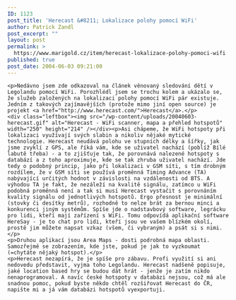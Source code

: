 ```yaml
---
ID: 1123
post_title: 'Herecast &#8211; Lokalizace polohy pomocí WiFi'
author: Patrick Zandl
post_excerpt: ""
layout: post
permalink: >
  https://www.marigold.cz/item/herecast-lokalizace-polohy-pomoci-wifi
published: true
post_date: 2004-06-03 09:21:00
---
```

	<p>Nedávno jsem zde odkazoval na článek věnovaný sledování dětí v Legolandu pomocí WiFi. Porozhlédl jsem se trochu kolem a ukázalo se, že služeb založených na lokalizaci polohy pomocí WiFi pár existuje. Jedním z takových zajímavějších (protože mimo jiní open source) je projekt <a href="http://www.herecast.com/">Herecast</a>.</p>
	<div class="leftbox"><img src="/wp-content/uploads/20040603-herecast.gif" alt="Herecast - WiFi scanner, mapa a přehled hotspotů" width="250" height="214" /></div><p>Asi chápeme, že WiFi hotspoty při lokalizaci využívají svých slabin a nikoliv nějaké mytické technologie. Herecast neudává polohu ve stupních délky a šířky, jak jsme zvyklí z GPS, ale říká vám, kde se uživatel nachází (poblíž Bílé labutě třeba) - a to zjišťuje tak, že porovnává nalezené hotspoty s databází a z toho aproximuje, kde se tak zhruba uživatel nachází. Jde tedy o podobný princip, jako při lokalizaci v GSM síti, s tím drobným rozdílem, že v GSM síti se používá proměnná Timing Advance (TA) nabývající určitých hodnot v závislosti na vzdálenosti od BTS. A výhodou TA je fakt, že nezáleží na kvalitě signálu, zatímco u WiFi podobná proměnná není a tak si musí Herecast vystačit s porovnáním kvality signálu od jednotlivých hotspotů. Ergo přesnost je minimální (stovky či desítky metrů), rozhodně to nelze brát za bernou minci a konkurenci jiným systémům. Spíše jde o nadstavbový software, legrácku pro lidi, kteří mají zařízení s WiFi. Tomu odpovídá aplikační software HereSay - je to chat pro lidi, kteří jsou ve vašem blízkém okolí, prostě jim můžete napsat vzkaz (všem, či vybraným) a psát si s nimi. </p>
	<p>Druhou aplikací jsou Area Maps - dosti podrobná mapa oblasti. Samozřejmě se zobrazením, kde jste, pokud je jak to vyzkoumat (=chytáte nějaký hotspot).</p>
	<p>Herecast nezapírá, že je spíše pro zábavu. Profi využití si ani nedovedu představit, vyjma toho Legolandu. Herecast nadšeně popisuje, jaké location based hry se budou dát hrát - jenže je zatím nikdo nenaprogramoval. A navíc české hotspoty v databázi nejsou, což má ale snadnou pomoc, pokud byste někdo chtěl rozšiřovat Herecast do ČR, napište mi a já vám databázi hotspotů vyexportuji.
</p>